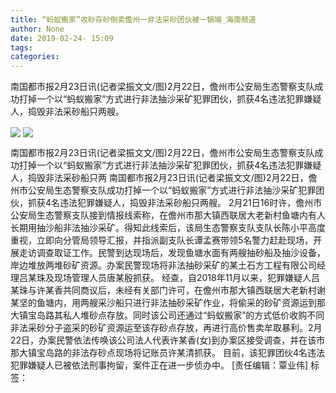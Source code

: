 ```yaml
---
title: “蚂蚁搬家”收砂存砂倒卖儋州一非法采砂团伙被一锅端_海南频道
author: None
date: 2019-02-24- 15:09
tags: 
categories: 
---
```

南国都市报2月23日讯(记者梁振文文/图)2月22日，儋州市公安局生态警察支队成功打掉一个以“蚂蚁搬家”方式进行非法抽沙采矿犯罪团伙，抓获4名违法犯罪嫌疑人，捣毁非法采砂船只两艘。
<!-- more -->
                
<img align="center" border="0" src="http://p1.ifengimg.com/fck/2019_09/bee397c382f0806_w767_h512.jpg" />
                
<img align="center" border="0" src="http://p2.ifengimg.com/a/2016/0810/204c433878d5cf9size1_w16_h16.png" />
            
南国都市报2月23日讯(记者梁振文文/图)2月22日，儋州市公安局生态警察支队成功打掉一个以“蚂蚁搬家”方式进行非法抽沙采矿犯罪团伙，抓获4名违法犯罪嫌疑人，捣毁非法采砂船只两
南国都市报2月23日讯(记者梁振文文/图)2月22日，儋州市公安局生态警察支队成功打掉一个以“蚂蚁搬家”方式进行非法抽沙采矿犯罪团伙，抓获4名违法犯罪嫌疑人，捣毁非法采砂船只两艘。
2月21日16时许，儋州市公安局生态警察支队接到情报线索称，在儋州市那大镇西联居大老新村鱼塘内有人长期用抽沙船非法抽沙采矿。得知此线索后，该局生态警察支队支队长陈小平高度重视，立即向分管局领导汇报，并指派副支队长谭孟赛带领5名警力赶赴现场，开展走访调查取证工作。民警到达现场后，发现鱼塘水面有两艘抽砂船及抽沙设备，岸边堆放两堆砂矿资源。办案民警现场将非法抽砂采矿的某土石方工程有限公司经理吕某珠及现场管理人员唐某殷抓获。
经查，自2018年11月以来，犯罪嫌疑人吕某珠与许某香共同商议后，未经有关部门许可，在儋州市那大镇西联居大老新村谢某坚的鱼塘内，用两艘采沙船只进行非法抽砂采矿作业，将偷采的砂矿资源运到那大镇宝岛路其私人堆砂点存放。同时该公司还通过“蚂蚁搬家”的方式低价收购不同非法采砂分子盗采的砂矿资源运至该存砂点存放，再进行高价售卖牟取暴利。2月22日，办案民警依法传唤该公司法人代表许某香(女)到办案区接受调查，并在该市那大镇宝岛路的非法存砂点现场将记账员许某清抓获。
目前，该犯罪团伙4名违法犯罪嫌疑人已被依法刑事拘留，案件正在进一步侦办中。
[责任编辑：覃业伟]
标签：
 
             

